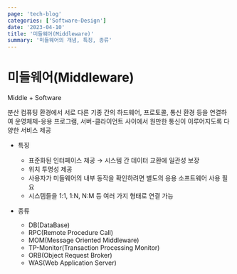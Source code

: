 ```yaml
---
page: 'tech-blog'
categories: ['Software-Design']
date: '2023-04-10'
title: '미들웨어(Middleware)'
summary: '미들웨어의 개념, 특징, 종류'
---
```


# 미들웨어(Middleware)

Middle + Software

분산 컴퓨팅 환경에서 서로 다른 기종 간의 하드웨어, 프로토콜, 통신 환경 등을 연결하여 운영체제-응용 프로그램, 서버-클라이언트 사이에서 원만한 통신이 이루어지도록 다양한 서비스 제공

- 특징

  - 표준화된 인터페이스 제공 → 시스템 간 데이터 교환에 일관성 보장
  - 위치 투명성 제공
  - 사용자가 미들웨어의 내부 동작을 확인하려면 별도의 응용 소프트웨어 사용 필요
  - 시스템들을 1:1, 1:N, N:M 등 여러 가지 형태로 연결 가능

- 종류
  - DB(DataBase)
  - RPC(Remote Procedure Call)
  - MOM(Message Oriented Middleware)
  - TP-Monitor(Transaction Processing Monitor)
  - ORB(Object Request Broker)
  - WAS(Web Application Server)
